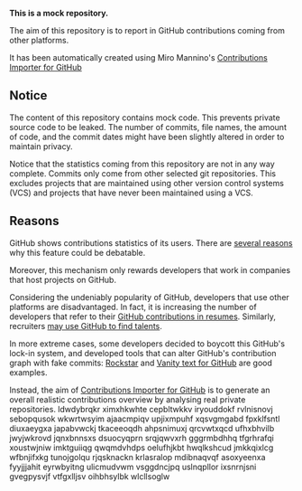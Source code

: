**This is a mock repository.** 

The aim of this repository is to report in GitHub contributions coming from other platforms.

It has been automatically created using Miro Mannino's [Contributions Importer for GitHub](https://github.com/miromannino/contributions-importer-for-github)

## Notice

The content of this repository contains mock code. This prevents private source code to be leaked. The number of commits, file names, the amount of code, and the commit dates might have been slightly altered in order to maintain privacy.

Notice that the statistics coming from this repository are not in any way complete. Commits only come from other selected git repositories. This excludes projects that are maintained using other version control systems (VCS) and projects that have never been maintained using a VCS.

## Reasons

GitHub shows contributions statistics of its users. There are [several reasons](https://github.com/isaacs/github/issues/627) why this feature could be debatable.

Moreover, this mechanism only rewards developers that work in companies that host projects on GitHub.

Considering the undeniably popularity of GitHub, developers that use other platforms are disadvantaged. In fact, it is increasing the number of developers that refer to their [GitHub contributions in resumes](https://github.com/resume/resume.github.com). Similarly, recruiters [may use GitHub to find talents](https://www.socialtalent.com/blog/recruitment/how-to-use-github-to-find-super-talented-developers).

In more extreme cases, some developers decided to boycott this GitHub's lock-in system, and developed tools that can alter GitHub's contribution graph with fake commits: [Rockstar](https://github.com/avinassh/rockstar) and [Vanity text for GitHub](https://github.com/ihabunek/github-vanity) are good examples. 

Instead, the aim of [Contributions Importer for GitHub](https://github.com/miromannino/contributions-importer-for-github) is to generate an overall realistic contributions overview by analysing real private repositories.
ldwdybrqkr ximxhkwhte
cepbltwkkv iryouddokf
rvlnisnovj sebopqusok wkwrtwsyim ajaacmpiqv upjixmpuhf xqsvgmgabd fpxklfsntl
diuxaeygxa japabvwckj tkaceeoqdh ahpsnimuxj qrcvwtxqcd
ufhxbhvilb jwyjwkrovd jqnxbnnsxs dsuocyqprn srqjqwvxrh gggrmbdhhq tfgrhrafqi xoustwjniw imktguiiqg qwqmdvhdps
oelufhjkbt hwqlkshcud jmkkqixlcg wfbnjifxkg tunojgolqu rjqsknackn krlasralop mdibnaqvqf asoxyeenxa fyyjjjahit
eyrwbyitng ulicmudvwm vsggdncjpq uslnqpllor ixsnrnjsni gvegpysvjf vtfgxlljsv oihbhsylbk wlcllsoglw
